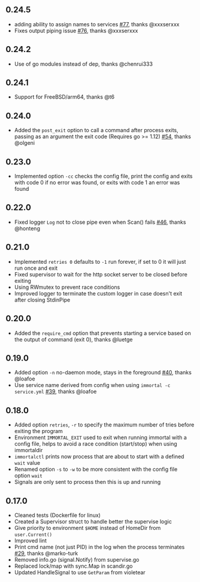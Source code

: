 ## 0.24.5
* adding ability to assign names to services [#77](https://github.com/immortal/immortal/pull/77), thanks @xxxserxxx
* Fixes output piping issue [#76](https://github.com/immortal/immortal/pull/76), thanks @xxxserxxx

## 0.24.2
* Use of go modules instead of dep, thanks @chenrui333

## 0.24.1
* Support for FreeBSD/arm64, thanks @t6

## 0.24.0
* Added the `post_exit` option to call a command after process exits, passing as an argument the exit code (Requires go >= 1.12) [#54](https://github.com/immortal/immortal/issues/54), thanks @olgeni

## 0.23.0
* Implemented option `-cc` checks the config file, print the config and exits with code 0 if no error was found, or exits with code 1 an error was found

## 0.22.0
* Fixed logger `Log` not to close pipe even when Scan() fails [#46](https://github.com/immortal/immortal/pull/46), thanks @honteng

## 0.21.0
* Implemented `retries 0` defaults to `-1` run forever, if set to 0 it will just run once and exit
* Fixed supervisor to wait for the http socket server to be closed before exiting
* Using RWmutex to prevent race conditions
* Improved logger to terminate the custom logger in case doesn't exit after closing StdinPipe

## 0.20.0
* Added the `require_cmd` option that prevents starting a service based on the output of command (exit 0), thanks @luetge

## 0.19.0
* Added option `-n` no-daemon mode, stays in the foreground [#40](https://github.com/immortal/immortal/pull/40), thanks @loafoe
* Use service name derived from config when using `immortal -c service.yml` [#39](https://github.com/immortal/immortal/pull/30), thanks @loafoe

## 0.18.0
* Added option `retries`, `-r` to specify the maximum number of tries before exiting the program
* Environment `IMMORTAL_EXIT` used to exit when running immortal with a config file, helps to avoid a race condition (start/stop) when using immortaldir
* `immortalctl` prints now process that are about to start with a defined `wait` value
* Renamed option `-s` to `-w` to be more consistent with the config file option `wait`
* Signals are only sent to process then this is up and running

## 0.17.0
* Cleaned tests (Dockerfile for linux)
* Created a Supervisor struct to handle better the supervise logic
* Give priority to environment `$HOME` instead of HomeDir from `user.Current()`
* Improved lint
* Print cmd name (not just PID) in the log when the process terminates [#29](https://github.com/immortal/immortal/pull/29), thanks @marko-turk
* Removed info.go (signal.Notify) from supervise.go
* Replaced lock/map with sync.Map in scandir.go
* Updated HandleSignal to use `GetParam` from violetear
